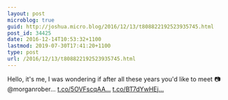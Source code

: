 ```yaml
---
layout: post
microblog: true
guid: http://joshua.micro.blog/2016/12/13/t808822192523935745.html
post_id: 34425
date: 2016-12-14T10:53:32+1100
lastmod: 2019-07-30T17:41:20+1100
type: post
url: /2016/12/13/t808822192523935745.html
---
```

Hello, it's me, I was wondering if after all these years you'd like to meet 📷 @morganrober… [t.co/5OVFscqAA...](https://t.co/5OVFscqAAA) [t.co/BT7dYwHEj...](https://t.co/BT7dYwHEj6)
